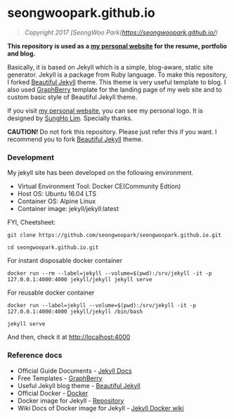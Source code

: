 # seongwoopark.github.io

> *Copyright 2017 [SeongWoo Park(https://seongwoopark.github.io/)*

**This repository is used as a [my personal website](https://seongwoopark.github.io/) for the resume, portfolio and blog.**

Basically, it is based on Jekyll which is a simple, blog-aware, static site generator. Jekyll is a package from Ruby language.
To make this repository, I forked [Beautiful Jekyll](https://github.com/daattali/beautiful-jekyll) theme. This theme is very useful template to blog.
I also used [GraphBerry](http://www.graphberry.com/) template for the landing page of my web site and to custom basic style of Beautiful Jekyll theme.

If you visit [my personal website](https://seongwoopark.github.io/), you can see my personal logo. It is designed by [SungHo Lim](http://color-lim.com/). Specially thanks.

**CAUTION!**
Do not fork this repository. Please just refer this if you want. I recommend you to fork [Beautiful Jekyll](https://github.com/daattali/beautiful-jekyll) theme.


### Development
My jekyll site has been developed on the following environment.

- Virtual Environment Tool: Docker CE(Community Edtion)
- Host OS: Ubuntu 16.04 LTS
- Container OS: Alpine Linux
- Container image: jekyll/jekyll:latest

FYI, Cheetsheet:
```
git clone https://github.com/seongwoopark/seongwoopark.github.io.git

cd seongwoopark.github.io.git
```
For instant disposable docker container
```
docker run --rm --label=jekyll --volume=$(pwd):/srv/jekyll -it -p 127.0.0.1:4000:4000 jekyll/jekyll jekyll serve
```
For reusable docker container
```
docker run --label=jekyll --volume=$(pwd):/srv/jekyll -it -p 127.0.0.1:4000:4000 jekyll/jekyll /bin/bash

jekyll serve
```
And then, check it at [http://localhost:4000](http://localhost:4000)


### Reference docs

- Official Guide Documents - [Jekyll Docs](https://jekyllrb.com/)
- Free Templates - [GraphBerry](http://www.graphberry.com/)
- Useful Jekyll blog theme - [Beautiful Jekyll](https://github.com/daattali/beautiful-jekyll)
- Official Docker - [Docker](https://www.docker.com/)
- Docker image for Jekyll - [Repository](https://github.com/jekyll/docker)
- Wiki Docs of Docker image for Jekyll - [Jekyll Docker wiki](https://github.com/jekyll/docker/wiki)
